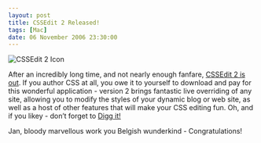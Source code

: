 ```yaml
---
layout: post
title: CSSEdit 2 Released!
tags: [Mac]
date: 06 November 2006 23:30:00
---
```


<img src="http://static.tonyarnold.com/cssedit_icon-1306152105.png" alt="CSSEdit 2 Icon" class="center" />

After an incredibly long time, and not nearly enough fanfare, [CSSEdit 2 is out][2]. If you author CSS at all, you owe it to yourself to download and pay for this wonderful application - version 2 brings fantastic live overriding of any site, allowing you to modify the styles of your dynamic blog or web site, as well as a host of other features that will make your CSS editing fun. Oh, and if you likey - don’t forget to [Digg it!][3]

Jan, bloody marvellous work you Belgish wunderkind - Congratulations!

 [2]: http://macrabbit.com/cssedit/
 [3]: http://www.digg.com/programming/CSSEdit_2_0_Released
